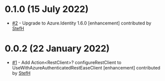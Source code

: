 # 0.1.0 (15 July 2022)
- [#2](https://github.com/StefH/RestEase.Authentication.Azure/pull/2) - Upgrade to Azure.Identity 1.6.0 [enhancement] contributed by [StefH](https://github.com/StefH)

# 0.0.2 (22 January 2022)
- [#1](https://github.com/StefH/RestEase.Authentication.Azure/pull/1) - Add Action&lt;RestClient&gt;? configureRestClient to UseWithAzureAuthenticatedRestEaseClient [enhancement] contributed by [StefH](https://github.com/StefH)

